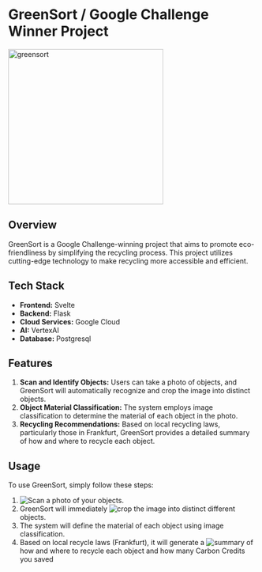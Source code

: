 # GreenSort / Google Challenge Winner Project
<img width="314" alt="greensort" src="https://github.com/dailani/GreenSort/assets/51968936/28664c4a-81cb-4a6c-9257-5f0eb5be4df6">


## Overview
GreenSort is a Google Challenge-winning project that aims to promote eco-friendliness by simplifying the recycling process. This project utilizes cutting-edge technology to make recycling more accessible and efficient.

## Tech Stack
- **Frontend:** Svelte
- **Backend:** Flask
- **Cloud Services:** Google Cloud
- **AI:** VertexAI
- **Database:** Postgresql

## Features
1. **Scan and Identify Objects:** Users can take a photo of objects, and GreenSort will automatically recognize and crop the image into distinct objects.
2. **Object Material Classification:** The system employs image classification to determine the material of each object in the photo.
3. **Recycling Recommendations:** Based on local recycling laws, particularly those in Frankfurt, GreenSort provides a detailed summary of how and where to recycle each object.

## Usage
To use GreenSort, simply follow these steps:
1. ![Scan a photo of your objects.](https://github.com/dailani/GreenSort/assets/51968936/af50c839-d431-4ee8-a74b-1a8551c54105)
2. GreenSort will immediately ![crop](https://github.com/dailani/GreenSort/assets/51968936/5adfe5c3-9d3f-4607-a1ec-0114bc5cd4ad) the image into distinct different objects.
3. The system will define the  material of each object using image classification. 
4. Based on local recycle laws (Frankfurt), it will generate a ![summary](https://github.com/dailani/GreenSort/assets/51968936/d6776db9-5cd4-41be-a9a6-864c58730c2d) of how and where to recycle each object and how many Carbon Credits you saved







